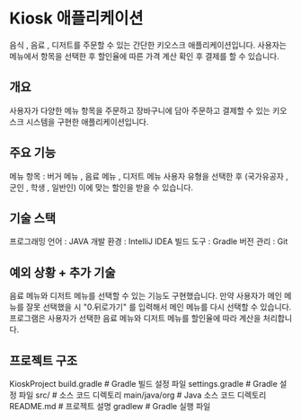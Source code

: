# Kiosk 애플리케이션
음식 , 음료 , 디저트를 주문할 수 있는 간단한 키오스크 애플리케이션입니다.
사용자는 메뉴에서 항목을 선택한 후 할인율에 따른 가격 계산 확인 후 결제를 할 수 있습니다.

## 개요
사용자가 다양한 메뉴 항목을 주문하고 장바구니에 담아 주문하고 결제할 수 있는 키오스크 시스템을 구현한 애플리케이션입니다.

## 주요 기능
메뉴 항목 : 버거 메뉴 , 음료 메뉴 , 디저트 메뉴 
사용자 유형을 선택한 후 (국가유공자 , 군인 , 학생 , 일반인) 이에 맞는 할인을 받을 수 있습니다.

## 기술 스택
프로그래밍 언어 : JAVA
개발 환경 : IntelliJ IDEA
빌드 도구 : Gradle
버전 관리 : Git

## 예외 상황 + 추가 기술
음료 메뉴와 디저트 메뉴를 선택할 수 있는 기능도 구현했습니다. 
만약 사용자가 메인 메뉴를 잘못 선택했을 시 "0.뒤로가기" 를 입력해서 메인 메뉴를 다시 선택할 수 있습니다.
프로그램은 사용자가 선택한 음료 메뉴와 디저트 메뉴를 할인율에 따라 계산을 처리합니다.

## 프로젝트 구조
KioskProject
  build.gradle # Gradle 빌드 설정 파일
  settings.gradle # Gradle 설정 파일
  src/ # 소스 코드 디렉토리
    main/java/org # Java 소스 코드 디렉토리
  README.md # 프로젝트 설명
  gradlew # Gradle 실행 파일
